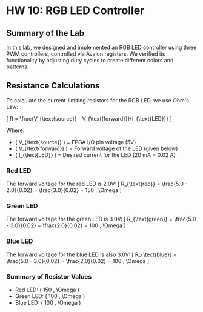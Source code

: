 # HW 10: RGB LED Controller

## Summary of the Lab

In this lab, we designed and implemented an RGB LED controller using three PWM controllers, controlled via Avalon registers. We verified its functionality by adjusting duty cycles to create different colors and patterns.

## Resistance Calculations

To calculate the current-limiting resistors for the RGB LED, we use Ohm's Law:

\[
R = \frac{V_{\text{source}} - V_{\text{forward}}}{I_{\text{LED}}}
\]

Where:
- \( V_{\text{source}} \) = FPGA I/O pin voltage (5V)
- \( V_{\text{forward}} \) = Forward voltage of the LED (given below)
- \( I_{\text{LED}} \) = Desired current for the LED (20 mA = 0.02 A)

### Red LED
The forward voltage for the red LED is 2.0V:
\[
R_{\text{red}} = \frac{5.0 - 2.0}{0.02} = \frac{3.0}{0.02} = 150 \, \Omega
\]

### Green LED
The forward voltage for the green LED is 3.0V:
\[
R_{\text{green}} = \frac{5.0 - 3.0}{0.02} = \frac{2.0}{0.02} = 100 \, \Omega
\]

### Blue LED
The forward voltage for the blue LED is also 3.0V:
\[
R_{\text{blue}} = \frac{5.0 - 3.0}{0.02} = \frac{2.0}{0.02} = 100 \, \Omega
\]

### Summary of Resistor Values
- Red LED: \( 150 \, \Omega \)
- Green LED: \( 100 \, \Omega \)
- Blue LED: \( 100 \, \Omega \)
